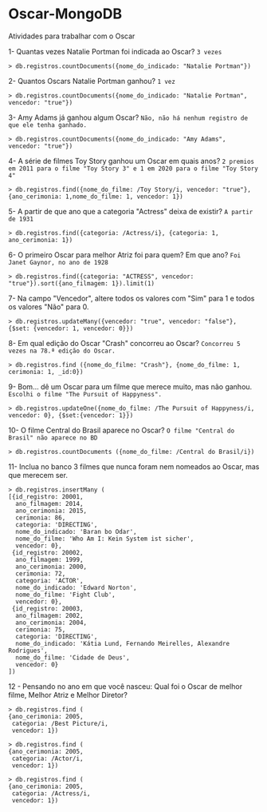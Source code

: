 # Oscar-MongoDB
Atividades para trabalhar com o Oscar

1- Quantas vezes Natalie Portman foi indicada ao Oscar? ```3 vezes```
```
> db.registros.countDocuments({nome_do_indicado: "Natalie Portman"})
```

2- Quantos Oscars Natalie Portman ganhou? ```1 vez```
```
> db.registros.countDocuments({nome_do_indicado: "Natalie Portman", vencedor: "true"})
```

3- Amy Adams já ganhou algum Oscar? ```Não, não há nenhum registro de que ele tenha ganhado.```
```
> db.registros.countDocuments({nome_do_indicado: "Amy Adams", vencedor: "true"})
```

4- A série de filmes Toy Story ganhou um Oscar em quais anos? ```2 premios em 2011 para o filme "Toy Story 3" e 1 em 2020 para o filme "Toy Story 4"```
```
> db.registros.find({nome_do_filme: /Toy Story/i, vencedor: "true"}, {ano_cerimonia: 1,nome_do_filme: 1, vencedor: 1})
```

5- A partir de que ano que a categoria "Actress" deixa de existir? ```A partir de 1931```
```
> db.registros.find({categoria: /Actress/i}, {categoria: 1, ano_cerimonia: 1})
```

6- O primeiro Oscar para melhor Atriz foi para quem? Em que ano? ```Foi Janet Gaynor, no ano de 1928```
```
> db.registros.find({categoria: "ACTRESS", vencedor: "true"}).sort({ano_filmagem: 1}).limit(1)
```

7- Na campo "Vencedor", altere todos os valores com "Sim" para 1 e todos os valores "Não" para 0.
```
> db.registros.updateMany({vencedor: "true", vencedor: "false"}, {$set: {vencedor: 1, vencedor: 0}})
```

8- Em qual edição do Oscar "Crash" concorreu ao Oscar? ```Concorreu 5 vezes na 78.ª edição do Oscar.```
```
> db.registros.find ({nome_do_filme: "Crash"}, {nome_do_filme: 1, cerimonia: 1, _id:0})
```

9- Bom... dê um Oscar para um filme que merece muito, mas não ganhou. ```Escolhi o filme "The Pursuit of Happyness".```
```
> db.registros.updateOne({nome_do_filme: /The Pursuit of Happyness/i, vencedor: 0}, {$set:{vencedor: 1}})
```

10- O filme Central do Brasil aparece no Oscar? ```O filme "Central do Brasil" não aparece no BD```
```
> db.registros.countDocuments ({nome_do_filme: /Central do Brasil/i})
```

11- Inclua no banco 3 filmes que nunca foram nem nomeados ao Oscar, mas que merecem ser. 

```
> db.registros.insertMany (
[{id_registro: 20001,
  ano_filmagem: 2014,
  ano_cerimonia: 2015,
  cerimonia: 86,
  categoria: 'DIRECTING',
  nome_do_indicado: 'Baran bo Odar',
  nome_do_filme: 'Who Am I: Kein System ist sicher',
  vencedor: 0},
 {id_registro: 20002,
  ano_filmagem: 1999,
  ano_cerimonia: 2000,
  cerimonia: 72,
  categoria: 'ACTOR',
  nome_do_indicado: 'Edward Norton',
  nome_do_filme: 'Fight Club',
  vencedor: 0},
 {id_registro: 20003,
  ano_filmagem: 2002,
  ano_cerimonia: 2004,
  cerimonia: 75,
  categoria: 'DIRECTING',
  nome_do_indicado: 'Kátia Lund, Fernando Meirelles, Alexandre Rodrigues',
  nome_do_filme: 'Cidade de Deus',
  vencedor: 0}
])
```

12 - Pensando no ano em que você nasceu: Qual foi o Oscar de melhor filme, Melhor Atriz e Melhor Diretor?
```
> db.registros.find (
{ano_cerimonia: 2005,
 categoria: /Best Picture/i,
 vencedor: 1})

> db.registros.find (
{ano_cerimonia: 2005,
 categoria: /Actor/i,
 vencedor: 1})

> db.registros.find (
{ano_cerimonia: 2005,
 categoria: /Actress/i,
 vencedor: 1})
```
